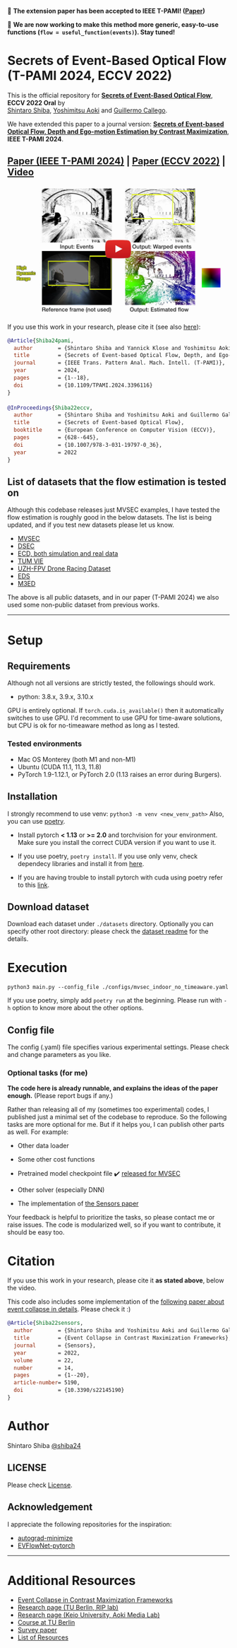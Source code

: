 👀 **The extension paper has been accepted to IEEE T-PAMI! ([Paper](https://ieeexplore.ieee.org/document/10517639))**

👀 **We are now working to make this method more generic, easy-to-use functions (`flow = useful_function(events)`). Stay tuned!**

# Secrets of Event-Based Optical Flow (T-PAMI 2024, ECCV 2022)

This is the official repository for [**Secrets of Event-Based Optical Flow**](https://arxiv.org/abs/2207.10022), **ECCV 2022 Oral** by  
[Shintaro Shiba](http://shibashintaro.com/), [Yoshimitsu Aoki](https://aoki-medialab.jp/aokiyoshimitsu-en/) and [Guillermo Callego](https://sites.google.com/view/guillermogallego).

We have extended this paper to a journal version: [**Secrets of Event-based Optical Flow, Depth and Ego-motion Estimation by Contrast Maximization**](https://ieeexplore.ieee.org/document/10517639), **IEEE T-PAMI 2024**.

 <!-- - [Paper]() 
[[Video](https://youtu.be/nUb2ZRPdbWk)] [[PDF](https://link.springer.com/chapter/10.1007/978-3-031-19797-0_36)]
 [[arXiv](https://arxiv.org/pdf/2207.10022)]
 -->

<h2 align="left">
  
[Paper (IEEE T-PAMI 2024)](https://ieeexplore.ieee.org/document/10517639) | [Paper (ECCV 2022)](https://arxiv.org/pdf/2207.10022) | [Video](https://youtu.be/nUb2ZRPdbWk)
</h2>

[![Secrets of Event-Based Optical Flow](docs/img/secretsevflow_eccv22.jpg)](https://youtu.be/nUb2ZRPdbWk)


If you use this work in your research, please cite it (see also [here](#citation)):

```bibtex
@Article{Shiba24pami,
  author        = {Shintaro Shiba and Yannick Klose and Yoshimitsu Aoki and Guillermo Gallego},
  title         = {Secrets of Event-based Optical Flow, Depth, and Ego-Motion by Contrast Maximization},
  journal       = {IEEE Trans. Pattern Anal. Mach. Intell. (T-PAMI)},
  year          = 2024,
  pages         = {1--18},
  doi           = {10.1109/TPAMI.2024.3396116}
}

@InProceedings{Shiba22eccv,
  author        = {Shintaro Shiba and Yoshimitsu Aoki and Guillermo Gallego},
  title         = {Secrets of Event-based Optical Flow},
  booktitle     = {European Conference on Computer Vision (ECCV)},
  pages         = {628--645},
  doi           = {10.1007/978-3-031-19797-0_36},
  year          = 2022
}
```

## **List of datasets that the flow estimation is tested on**

Although this codebase releases just MVSEC examples,
I have tested the flow estimation is roughly good in the below datasets.
The list is being updated, and if you test new datasets please let us know.

- [MVSEC](https://daniilidis-group.github.io/mvsec/)
- [DSEC](https://dsec.ifi.uzh.ch/dsec-datasets/download/)
- [ECD, both simulation and real data](http://rpg.ifi.uzh.ch/davis_data.html)
- [TUM VIE](https://cvg.cit.tum.de/data/datasets/visual-inertial-event-dataset)
- [UZH-FPV Drone Racing Dataset](https://fpv.ifi.uzh.ch/)
- [EDS](https://rpg.ifi.uzh.ch/eds.html#dataset)
- [M3ED](https://m3ed.io/)

The above is all public datasets, and in our paper (T-PAMI 2024) we also used some non-public dataset from previous works.

-------
# Setup

## Requirements

Although not all versions are strictly tested, the followings should work.

- python: 3.8.x, 3.9.x, 3.10.x

GPU is entirely optional.
If `torch.cuda.is_available()` then it automatically switches to use GPU.
I'd recomment to use GPU for time-aware solutions, but CPU is ok for no-timeaware method as long as I tested.

### Tested environments

- Mac OS Monterey (both M1 and non-M1)
- Ubuntu (CUDA 11.1, 11.3, 11.8)
- PyTorch 1.9-1.12.1, or PyTorch 2.0 (1.13 raises an error during Burgers).

## Installation

I strongly recommend to use venv: `python3 -m venv <new_venv_path>`
Also, you can use [poetry]().

- Install pytorch **< 1.13** or **>= 2.0** and torchvision for your environment. Make sure you install the correct CUDA version if you want to use it.

- If you use poetry, `poetry install`. If you use only venv, check dependecy libraries and install it from [here](./pyproject.toml).

- If you are having trouble to install pytorch with cuda using poetry refer to this [link](https://github.com/python-poetry/poetry/issues/6409). 

## Download dataset

Download each dataset under `./datasets` directory.
Optionally you can specify other root directory:
please check the [dataset readme](./datasets/README.md) for the details.

# Execution

```shell
python3 main.py --config_file ./configs/mvsec_indoor_no_timeaware.yaml
```

If you use poetry, simply add `poetry run` at the beginning.
Please run with `-h` option to know more about the other options.

## Config file

The config (.yaml) file specifies various experimental settings.
Please check and change parameters as you like.

### Optional tasks (for me)

**The code here is already runnable, and explains the ideas of the paper enough.** (Please report bugs if any.)

Rather than releasing all of my (sometimes too experimental) codes,
I published just a minimal set of the codebase to reproduce.
So the following tasks are more optional for me.
But if it helps you, I can publish other parts as well. For example:

 - Other data loader

 - Some other cost functions

 - Pretrained model checkpoint file ✔️ [released for MVSEC](https://drive.google.com/file/d/13m-waAt5X0C7f0JLBwb6KAApYxgXoA2J/view?usp=sharing)

 - Other solver (especially DNN)

 - The implementation of [the Sensors paper]((https://www.mdpi.com/1424-8220/22/14/5190))

Your feedback is helpful to prioritize the tasks, so please contact me or raise issues.
The code is modularized well, so if you want to contribute, it should be easy too.

# Citation

If you use this work in your research, please cite it **as stated above**, below the video.

This code also includes some implementation of the [following paper about event collapse in details](https://www.mdpi.com/1424-8220/22/14/5190).
Please check it :)

```bibtex
@Article{Shiba22sensors,
  author        = {Shintaro Shiba and Yoshimitsu Aoki and Guillermo Gallego},
  title         = {Event Collapse in Contrast Maximization Frameworks},
  journal       = {Sensors},
  year          = 2022,
  volume        = 22,
  number        = 14,
  pages         = {1--20},
  article-number= 5190,
  doi           = {10.3390/s22145190}
}
```

# Author

Shintaro Shiba [@shiba24](https://github.com/shiba24)

## LICENSE

Please check [License](./LICENSE).

## Acknowledgement

I appreciate the following repositories for the inspiration:

- [autograd-minimize](https://github.com/brunorigal/autograd-minimize)
- [EVFlowNet-pytorch](https://github.com/CyrilSterling/EVFlowNet-pytorch)

-------
# Additional Resources

* [Event Collapse in Contrast Maximization Frameworks](https://github.com/tub-rip/event_collapse)
* [Research page (TU Berlin, RIP lab)](https://sites.google.com/view/guillermogallego/research/event-based-vision)
* [Research page (Keio University, Aoki Media Lab)](https://aoki-medialab.jp/home-en/)
* [Course at TU Berlin](https://sites.google.com/view/guillermogallego/teaching/event-based-robot-vision)
* [Survey paper](http://rpg.ifi.uzh.ch/docs/EventVisionSurvey.pdf)
* [List of Resources](https://github.com/uzh-rpg/event-based_vision_resources)
